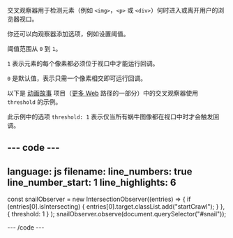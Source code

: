 交叉观察器用于检测元素（例如 `<img>`，`<p>` 或 `<div>`）何时进入或离开用户的浏览器视口。

你还可以向观察器添加选项，例如设置阈值。

阈值范围从 `0` 到 `1`。

`1` 表示元素的每个像素都必须位于视口中才能运行回调。

`0` 是默认值，表示只需一个像素相交即可运行回调。

以下是 [动画故事](https://projects.raspberrypi.org/en/projects/animated-story) 项目（[更多 Web](https://projects.raspberrypi.org/en/raspberrypi/more-web) 路径的一部分）中的交叉观察器使用 `threshold` 的示例。

此示例中的选项 `threshold: 1` 表示仅当所有蜗牛图像都在视口中时才会触发回调。

## --- code ---

language: js
filename:
line_numbers: true
line_number_start: 1
line_highlights: 6
-------------------------------------------------------

const snailObserver = new IntersectionObserver((entries) => {
if (entries[0].isIntersecting) {
entries[0].target.classList.add("startCrawl");
}
},
{ threshold: 1 }
);
snailObserver.observe(document.querySelector("#snail"));

\--- /code ---
